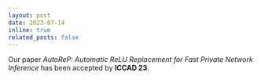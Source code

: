 ```yaml
---
layout: post
date: 2023-07-14
inline: true
related_posts: false
---
```


Our paper _AutoReP: Automatic ReLU Replacement for Fast Private Network Inference_ has been accepted by **ICCAD 23**.
